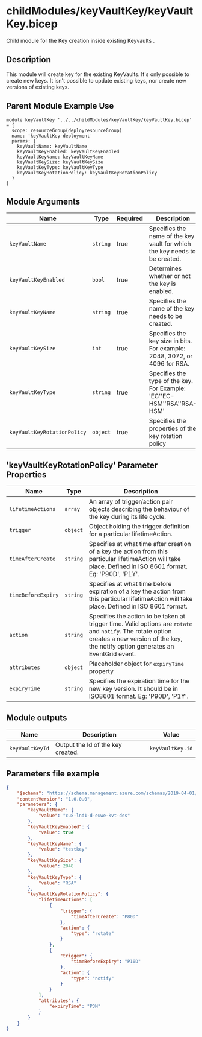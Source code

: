 # childModules/keyVaultKey/keyVaultKey.bicep
Child module for the Key creation inside existing Keyvaults .

## Description
This module will create key for the existing KeyVaults.
It's only possible to create new keys. It isn't possible to update existing keys, nor create new versions of existing keys.


## Parent Module Example Use
```bicep
module keyVaultKey '../../childModules/keyVaultKey/keyVaultKey.bicep' = {
  scope: resourceGroup(deployresourceGroup)
  name: 'keyVaultKey-deployment'
  params: {
    keyVaultName: keyVaultName
    keyVaultKeyEnabled: keyVaultKeyEnabled
    keyVaultKeyName: keyVaultKeyName
    keyVaultKeySize: keyVaultKeySize
    keyVaultKeyType: keyVaultKeyType
    keyVaultKeyRotationPolicy: keyVaultKeyRotationPolicy
  }
}
```

## Module Arguments

| Name | Type | Required | Description |
| --- | --- | --- | --- |
| `keyVaultName` | `string` | true | Specifies the name of the key vault for which the key needs to be created. |
| `keyVaultKeyEnabled` | `bool` | true | Determines whether or not the key is enabled. |
| `keyVaultKeyName` | `string` | true | Specifies the name of the key needs to be created. |
| `keyVaultKeySize` | `int` | true | Specifies the key size in bits. For example: 2048, 3072, or 4096 for RSA. |
| `keyVaultKeyType` | `string` | true | Specifies the type of the key. For Example: 'EC''EC-HSM''RSA''RSA-HSM' |
| `keyVaultKeyRotationPolicy` | `object` | true | Specifies the properties of the key rotation policy |

## 'keyVaultKeyRotationPolicy' Parameter Properties 

| Name | Type | Description |
| --- | --- | --- |
| `lifetimeActions` | `array` | An array of trigger/action pair objects describing the behaviour of the key during its life cycle. |
| `trigger` | `object` | Object holding the trigger definition for a particular lifetimeAction. |
| `timeAfterCreate` | `string` | Specifies at what time after creation of a key the action from this particular lifetimeAction will take place. Defined in ISO 8601 format. Eg: 'P90D', 'P1Y'.|
| `timeBeforeExpiry` | `string` | Specifies at what time before expiration of a key the action from this particular lifetimeAction will take place. Defined in ISO 8601 format. |
| `action` | `string` | Specifies the action to be taken at trigger time. Valid options are `rotate` and `notify`. The rotate option creates a new version of the key, the notify option generates an EventGrid event. |
| `attributes` | `object` | Placeholder object for `expiryTime` property |
| `expiryTime` | `string` | Specifies the expiration time for the new key version. It should be in ISO8601 format. Eg: 'P90D', 'P1Y'. |

## Module outputs
| Name | Description | Value
| --- | --- | --- |
| `keyVaultKeyId` | Output the Id of the key created. | `keyVaultKey.id` |

## Parameters file example
```json
{
    "$schema": "https://schema.management.azure.com/schemas/2019-04-01/deploymentParameters.json#",
    "contentVersion": "1.0.0.0",
    "parameters": {
        "keyVaultName": {
            "value": "cu8-lnd1-d-euwe-kvt-des"
        },
        "keyVaultKeyEnabled": {
            "value": true
        },
        "keyVaultKeyName": {
            "value": "testkey"
        },
        "keyVaultKeySize": {
            "value": 2048
        },
        "keyVaultKeyType": {
            "value": "RSA"
        },
        "keyVaultKeyRotationPolicy": {
            "lifetimeActions": [
                {
                    "trigger": {
                        "timeAfterCreate": "P80D"
                    },
                    "action": {
                        "type": "rotate"
                    }
                },
                {
                    "trigger": {
                        "timeBeforeExpiry": "P10D"
                    },
                    "action": {
                        "type": "notify"
                    }
                }
            ],
            "attributes": {
                "expiryTime": "P3M"
            }
        }
    }
}
```